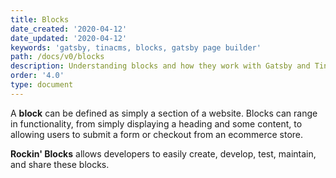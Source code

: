 ```yaml
---
title: Blocks
date_created: '2020-04-12'
date_updated: '2020-04-12'
keywords: 'gatsby, tinacms, blocks, gatsby page builder'
path: /docs/v0/blocks
description: Understanding blocks and how they work with Gatsby and Tina CMS.
order: '4.0'
type: document
---
```


A **block** can be defined as simply a section of a website. Blocks can range in functionality, from simply displaying a heading and some content, to allowing users to submit a form or checkout from an ecommerce store.

**Rockin' Blocks** allows developers to easily create, develop, test, maintain, and share these blocks.